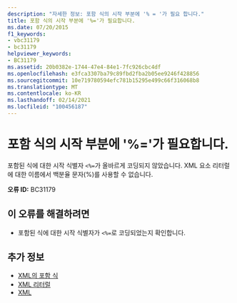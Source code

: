 ```yaml
---
description: "자세한 정보: 포함 식의 시작 부분에 '% = '가 필요 합니다."
title: 포함 식의 시작 부분에 '%='가 필요합니다.
ms.date: 07/20/2015
f1_keywords:
- vbc31179
- bc31179
helpviewer_keywords:
- BC31179
ms.assetid: 20b0382e-1744-47e4-84e1-7fc926cbc4df
ms.openlocfilehash: e3fca3307ba79c89fbd2fba2b05ee9246f428856
ms.sourcegitcommit: 10e719780594efc781b15295e499c66f316068b8
ms.translationtype: MT
ms.contentlocale: ko-KR
ms.lasthandoff: 02/14/2021
ms.locfileid: "100456187"
---
```

# <a name="expected--at-start-of-an-embedded-expression"></a>포함 식의 시작 부분에 '%='가 필요합니다.

포함된 식에 대한 시작 식별자 `<%=`가 올바르게 코딩되지 않았습니다. XML 요소 리터럴에 대한 이름에서 백분율 문자(%)를 사용할 수 없습니다.  
  
 **오류 ID:** BC31179  
  
## <a name="to-correct-this-error"></a>이 오류를 해결하려면  
  
- 포함된 식에 대한 시작 식별자가 `<%=`로 코딩되었는지 확인합니다.  
  
## <a name="see-also"></a>추가 정보

- [XML의 포함 식](../programming-guide/language-features/xml/embedded-expressions-in-xml.md)
- [XML 리터럴](../language-reference/xml-literals/index.md)
- [XML](../programming-guide/language-features/xml/index.md)
